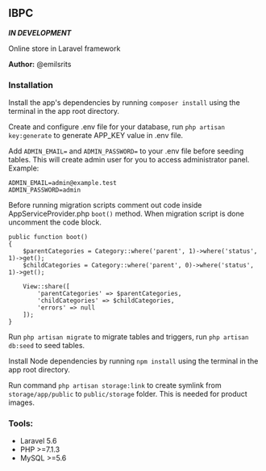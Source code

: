 ## **IBPC** 

**_IN DEVELOPMENT_**

Online store in Laravel framework

**Author:** @emilsrits

### Installation

Install the app's dependencies by running `composer install` using the terminal in the app root directory.

Create and configure .env file for your database, run `php artisan key:generate` to generate APP_KEY value in .env file. 

Add `ADMIN_EMAIL=` and `ADMIN_PASSWORD=` to your .env file before seeding tables. This will create admin user for you to access administrator panel.
Example:
```
ADMIN_EMAIL=admin@example.test
ADMIN_PASSWORD=admin
```

Before running migration scripts comment out code inside AppServiceProvider.php `boot()` method. When migration script is done uncomment the code block.

```
public function boot()
{
    $parentCategories = Category::where('parent', 1)->where('status', 1)->get();
    $childCategories = Category::where('parent', 0)->where('status', 1)->get();

    View::share([
        'parentCategories' => $parentCategories,
        'childCategories' => $childCategories,
        'errors' => null
    ]);
}
```

Run `php artisan migrate` to migrate tables and triggers, run `php artisan db:seed` to seed tables.

Install Node dependencies by running `npm install` using the terminal in the app root directory.

Run command `php artisan storage:link` to create symlink from `storage/app/public` to `public/storage` folder. This is needed for product images.

### Tools:

  * Laravel     5.6
  * PHP         >=7.1.3
  * MySQL       >=5.6